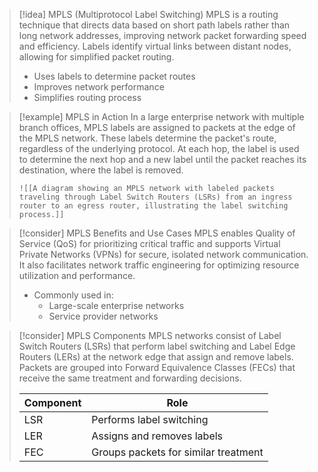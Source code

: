 > [!idea] MPLS (Multiprotocol Label Switching)
> MPLS is a routing technique that directs data based on short path labels rather than long network addresses, improving network packet forwarding speed and efficiency. Labels identify virtual links between distant nodes, allowing for simplified packet routing.
> - Uses labels to determine packet routes
> - Improves network performance
> - Simplifies routing process

> [!example] MPLS in Action
> In a large enterprise network with multiple branch offices, MPLS labels are assigned to packets at the edge of the MPLS network. These labels determine the packet's route, regardless of the underlying protocol. At each hop, the label is used to determine the next hop and a new label until the packet reaches its destination, where the label is removed.
> 
> ```image_goes_here
> ![[A diagram showing an MPLS network with labeled packets traveling through Label Switch Routers (LSRs) from an ingress router to an egress router, illustrating the label switching process.]]
> ```

> [!consider] MPLS Benefits and Use Cases
> MPLS enables Quality of Service (QoS) for prioritizing critical traffic and supports Virtual Private Networks (VPNs) for secure, isolated network communication. It also facilitates network traffic engineering for optimizing resource utilization and performance.
> - Commonly used in:
>   - Large-scale enterprise networks
>   - Service provider networks

> [!consider] MPLS Components
> MPLS networks consist of Label Switch Routers (LSRs) that perform label switching and Label Edge Routers (LERs) at the network edge that assign and remove labels. Packets are grouped into Forward Equivalence Classes (FECs) that receive the same treatment and forwarding decisions.
> 
> | Component | Role |
> |-----------|------|
> | LSR | Performs label switching |
> | LER | Assigns and removes labels |
> | FEC | Groups packets for similar treatment |